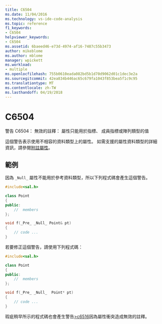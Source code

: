 ```yaml
---
title: C6504
ms.date: 11/04/2016
ms.technology: vs-ide-code-analysis
ms.topic: reference
f1_keywords:
- C6504
helpviewer_keywords:
- C6504
ms.assetid: 6baeed46-e73d-4974-af16-7487c55b3473
author: mikeblome
ms.author: mblome
manager: wpickett
ms.workload:
- multiple
ms.openlocfilehash: 755b0610eada082bd5b1d70d9062d01c1dec3e2a
ms.sourcegitcommit: 42ea834b446ac65c679fa1043f853bea5f1c9c95
ms.translationtype: MT
ms.contentlocale: zh-TW
ms.lasthandoff: 04/19/2018
---
```

# <a name="c6504"></a>C6504
警告 C6504： 無效的註釋： 屬性只能用於指標、 成員指標或陣列類型的值

 這個警告表示使用不相容的資料類型上的屬性。 如需支援的屬性資料類型的詳細資訊，請參閱[附註屬性](using-sal-annotations-to-reduce-c-cpp-code-defects.md)。

## <a name="example"></a>範例
 因為 `_Null_` 屬性不能用於參考資料類型，所以下列程式碼會產生這個警告。

```cpp
#include<sal.h>

class Point
{
public:
    //  members
};

void f(_Pre_ _Null_ Point& pt)
{
    // code ...
}

```

 若要修正這個警告，請使用下列程式碼：

```cpp
#include<sal.h>

class Point
{
public:
    //  members
};

void f(_Pre_ _Null_  Point* pt)
{
    // code ...
}
```

 瑕疵稍早所示的程式碼也會產生警告[>c6516](../code-quality/c6516.md)因為屬性衝突造成無效的註釋。
